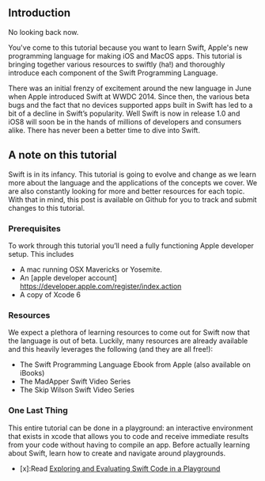 [apple_dev]:[https://developer.apple.com/register/index.action]
[playgrounds]:[https://developer.apple.com/library/prerelease/ios/recipes/xcode_help-source_editor/chapters/ExploringandEvaluatingSwiftCodeinaPlayground.html] 

## Introduction

No looking back now. 

You've come to this tutorial because you want to learn Swift, Apple's new programming language for making iOS and MacOS apps. This tutorial is bringing together various resources to swiftly (ha!) and thoroughly introduce each component of the Swift Programming Language.

There was an initial frenzy of excitement around the new language in June when Apple introduced Swift at WWDC 2014. Since then, the various beta bugs and the fact that no devices supported apps built in Swift has led to a bit of a decline in Swift’s popularity. Well Swift is now in release 1.0 and iOS8 will soon be in the hands of millions of developers and consumers alike. There has never been a better time to dive into Swift. 

## A note on this tutorial 

Swift is in its infancy. This tutorial is going to evolve and change as we learn more about the language and the applications of the concepts we cover. We are also constantly looking for more and better resources for each topic. With that in mind, this post is available on Github for you to track and submit changes to this tutorial. 

### Prerequisites

To work through this tutorial you’ll need a fully functioning Apple developer setup. This includes 
* 	A mac running OSX Mavericks or Yosemite. 
*	An [apple developer account] https://developer.apple.com/register/index.action
*	A copy of Xcode 6 

### Resources
We expect a plethora of learning resources to come out for Swift now that the language is out of beta. Luckily, many resources are already available and this heavily leverages the following (and they are all free!):

*	The Swift Programming Language Ebook from Apple (also available on iBooks)
*	The MadApper Swift Video Series 
* 	The Skip Wilson Swift Video Series 

### One Last Thing
This entire tutorial can be done in a playground: an interactive environment that exists in xcode that allows you to code and receive immediate results from your code without having to compile an app.  Before actually learning about Swift, learn how to create and navigate around playgrounds.

*  [x]:Read [Exploring and Evaluating Swift Code in a Playground][playgrounds]



